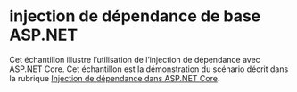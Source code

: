 # <a name="aspnet-core-dependency-injection"></a>injection de dépendance de base ASP.NET

Cet échantillon illustre l’utilisation de l’injection de dépendance avec ASP.NET Core. Cet échantillon est la démonstration du scénario décrit dans la rubrique [Injection de dépendance dans ASP.NET Core](https://docs.microsoft.com/aspnet/core/fundamentals/dependency-injection).
